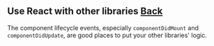 ## Use React with other libraries [Back](./../react.md)

The component lifecycle events, especially `componentDidMount` and `componentDidUpdate`, are good places to put your other libraries' logic.
